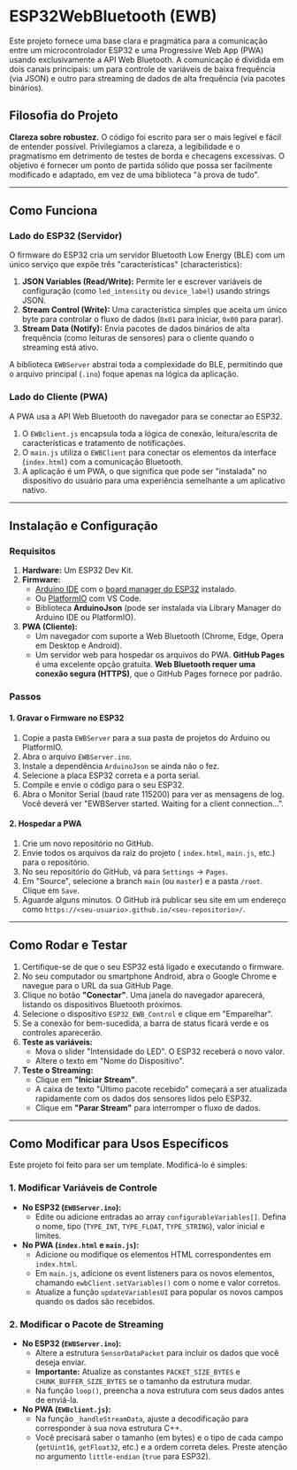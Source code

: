 # ESP32WebBluetooth (EWB)

Este projeto fornece uma base clara e pragmática para a comunicação entre um microcontrolador ESP32 e uma Progressive Web App (PWA) usando exclusivamente a API Web Bluetooth. A comunicação é dividida em dois canais principais: um para controle de variáveis de baixa frequência (via JSON) e outro para streaming de dados de alta frequência (via pacotes binários).

## Filosofia do Projeto

**Clareza sobre robustez.** O código foi escrito para ser o mais legível e fácil de entender possível. Privilegiamos a clareza, a legibilidade e o pragmatismo em detrimento de testes de borda e checagens excessivas. O objetivo é fornecer um ponto de partida sólido que possa ser facilmente modificado e adaptado, em vez de uma biblioteca "à prova de tudo".

---

## Como Funciona

### Lado do ESP32 (Servidor)
O firmware do ESP32 cria um servidor Bluetooth Low Energy (BLE) com um único serviço que expõe três "características" (characteristics):
1.  **JSON Variables (Read/Write):** Permite ler e escrever variáveis de configuração (como `led_intensity` ou `device_label`) usando strings JSON.
2.  **Stream Control (Write):** Uma característica simples que aceita um único byte para controlar o fluxo de dados (`0x01` para iniciar, `0x00` para parar).
3.  **Stream Data (Notify):** Envia pacotes de dados binários de alta frequência (como leituras de sensores) para o cliente quando o streaming está ativo.

A biblioteca `EWBServer` abstrai toda a complexidade do BLE, permitindo que o arquivo principal (`.ino`) foque apenas na lógica da aplicação.

### Lado do Cliente (PWA)
A PWA usa a API Web Bluetooth do navegador para se conectar ao ESP32.
1.  O `EWBclient.js` encapsula toda a lógica de conexão, leitura/escrita de características e tratamento de notificações.
2.  O `main.js` utiliza o `EWBClient` para conectar os elementos da interface (`index.html`) com a comunicação Bluetooth.
3.  A aplicação é um PWA, o que significa que pode ser "instalada" no dispositivo do usuário para uma experiência semelhante a um aplicativo nativo.

---

## Instalação e Configuração

### Requisitos

1.  **Hardware:** Um ESP32 Dev Kit.
2.  **Firmware:**
    *   [Arduino IDE](https://www.arduino.cc/en/software) com o [board manager do ESP32](https://docs.espressif.com/projects/arduino-esp32/en/latest/installing.html) instalado.
    *   Ou [PlatformIO](https://platformio.org/) com VS Code.
    *   Biblioteca **ArduinoJson** (pode ser instalada via Library Manager do Arduino IDE ou PlatformIO).
3.  **PWA (Cliente):**
    *   Um navegador com suporte a Web Bluetooth (Chrome, Edge, Opera em Desktop e Android).
    *   Um servidor web para hospedar os arquivos do PWA. **GitHub Pages** é uma excelente opção gratuita. **Web Bluetooth requer uma conexão segura (HTTPS)**, que o GitHub Pages fornece por padrão.

### Passos

#### 1. Gravar o Firmware no ESP32

1.  Copie a pasta `EWBServer` para a sua pasta de projetos do Arduino ou PlatformIO.
2.  Abra o arquivo `EWBServer.ino`.
3.  Instale a dependência `ArduinoJson` se ainda não o fez.
4.  Selecione a placa ESP32 correta e a porta serial.
5.  Compile e envie o código para o seu ESP32.
6.  Abra o Monitor Serial (baud rate 115200) para ver as mensagens de log. Você deverá ver "EWBServer started. Waiting for a client connection...".

#### 2. Hospedar a PWA

1.  Crie um novo repositório no GitHub.
2.  Envie todos os arquivos da raiz do projeto ( `index.html`, `main.js`, etc.) para o repositório.
3.  No seu repositório do GitHub, vá para `Settings` -> `Pages`.
4.  Em "Source", selecione a branch `main` (ou `master`) e a pasta `/root`. Clique em `Save`.
5.  Aguarde alguns minutos. O GitHub irá publicar seu site em um endereço como `https://<seu-usuario>.github.io/<seu-repositorio>/`.

---

## Como Rodar e Testar

1.  Certifique-se de que o seu ESP32 está ligado e executando o firmware.
2.  No seu computador ou smartphone Android, abra o Google Chrome e navegue para o URL da sua GitHub Page.
3.  Clique no botão **"Conectar"**. Uma janela do navegador aparecerá, listando os dispositivos Bluetooth próximos.
4.  Selecione o dispositivo `ESP32_EWB_Control` e clique em "Emparelhar".
5.  Se a conexão for bem-sucedida, a barra de status ficará verde e os controles aparecerão.
6.  **Teste as variáveis:**
    *   Mova o slider "Intensidade do LED". O ESP32 receberá o novo valor.
    *   Altere o texto em "Nome do Dispositivo".
7.  **Teste o Streaming:**
    *   Clique em **"Iniciar Stream"**.
    *   A caixa de texto "Último pacote recebido" começará a ser atualizada rapidamente com os dados dos sensores lidos pelo ESP32.
    *   Clique em **"Parar Stream"** para interromper o fluxo de dados.

---

## Como Modificar para Usos Específicos

Este projeto foi feito para ser um template. Modificá-lo é simples:

### 1. Modificar Variáveis de Controle

*   **No ESP32 (`EWBServer.ino`):**
    *   Edite ou adicione entradas ao array `configurableVariables[]`. Defina o nome, tipo (`TYPE_INT`, `TYPE_FLOAT`, `TYPE_STRING`), valor inicial e limites.
*   **No PWA (`index.html` e `main.js`):**
    *   Adicione ou modifique os elementos HTML correspondentes em `index.html`.
    *   Em `main.js`, adicione os event listeners para os novos elementos, chamando `ewbClient.setVariables()` com o nome e valor corretos.
    *   Atualize a função `updateVariablesUI` para popular os novos campos quando os dados são recebidos.

### 2. Modificar o Pacote de Streaming

*   **No ESP32 (`EWBServer.ino`):**
    *   Altere a estrutura `SensorDataPacket` para incluir os dados que você deseja enviar.
    *   **Importante:** Atualize as constantes `PACKET_SIZE_BYTES` e `CHUNK_BUFFER_SIZE_BYTES` se o tamanho da estrutura mudar.
    *   Na função `loop()`, preencha a nova estrutura com seus dados antes de enviá-la.
*   **No PWA (`EWBclient.js`):**
    *   Na função `_handleStreamData`, ajuste a decodificação para corresponder à sua nova estrutura C++.
    *   Você precisará saber o tamanho (em bytes) e o tipo de cada campo (`getUint16`, `getFloat32`, etc.) e a ordem correta deles. Preste atenção no argumento `little-endian` (`true` para ESP32).
